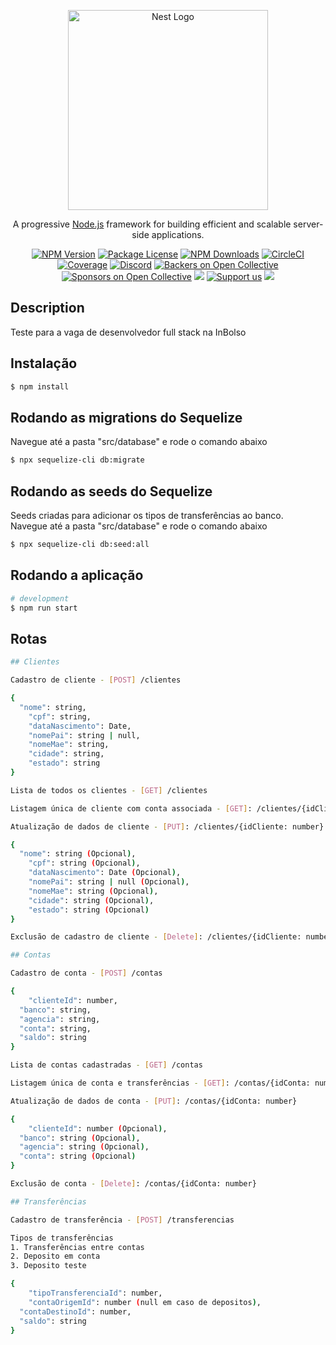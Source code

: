 <p align="center">
  <a href="http://nestjs.com/" target="blank"><img src="https://nestjs.com/img/logo_text.svg" width="320" alt="Nest Logo" /></a>
</p>

[circleci-image]: https://img.shields.io/circleci/build/github/nestjs/nest/master?token=abc123def456
[circleci-url]: https://circleci.com/gh/nestjs/nest

  <p align="center">A progressive <a href="http://nodejs.org" target="_blank">Node.js</a> framework for building efficient and scalable server-side applications.</p>
    <p align="center">
<a href="https://www.npmjs.com/~nestjscore" target="_blank"><img src="https://img.shields.io/npm/v/@nestjs/core.svg" alt="NPM Version" /></a>
<a href="https://www.npmjs.com/~nestjscore" target="_blank"><img src="https://img.shields.io/npm/l/@nestjs/core.svg" alt="Package License" /></a>
<a href="https://www.npmjs.com/~nestjscore" target="_blank"><img src="https://img.shields.io/npm/dm/@nestjs/common.svg" alt="NPM Downloads" /></a>
<a href="https://circleci.com/gh/nestjs/nest" target="_blank"><img src="https://img.shields.io/circleci/build/github/nestjs/nest/master" alt="CircleCI" /></a>
<a href="https://coveralls.io/github/nestjs/nest?branch=master" target="_blank"><img src="https://coveralls.io/repos/github/nestjs/nest/badge.svg?branch=master#9" alt="Coverage" /></a>
<a href="https://discord.gg/G7Qnnhy" target="_blank"><img src="https://img.shields.io/badge/discord-online-brightgreen.svg" alt="Discord"/></a>
<a href="https://opencollective.com/nest#backer" target="_blank"><img src="https://opencollective.com/nest/backers/badge.svg" alt="Backers on Open Collective" /></a>
<a href="https://opencollective.com/nest#sponsor" target="_blank"><img src="https://opencollective.com/nest/sponsors/badge.svg" alt="Sponsors on Open Collective" /></a>
  <a href="https://paypal.me/kamilmysliwiec" target="_blank"><img src="https://img.shields.io/badge/Donate-PayPal-ff3f59.svg"/></a>
    <a href="https://opencollective.com/nest#sponsor"  target="_blank"><img src="https://img.shields.io/badge/Support%20us-Open%20Collective-41B883.svg" alt="Support us"></a>
  <a href="https://twitter.com/nestframework" target="_blank"><img src="https://img.shields.io/twitter/follow/nestframework.svg?style=social&label=Follow"></a>
</p>
  <!--[![Backers on Open Collective](https://opencollective.com/nest/backers/badge.svg)](https://opencollective.com/nest#backer)
  [![Sponsors on Open Collective](https://opencollective.com/nest/sponsors/badge.svg)](https://opencollective.com/nest#sponsor)-->

## Description

Teste para a vaga de desenvolvedor full stack na InBolso

## Instalação

```bash
$ npm install
```

## Rodando as migrations do Sequelize

Navegue até a pasta "src/database" e rode o comando abaixo

```bash
$ npx sequelize-cli db:migrate
```
## Rodando as seeds do Sequelize

Seeds criadas para adicionar os tipos de transferências ao banco.<br>
Navegue até a pasta "src/database" e rode o comando abaixo

```bash
$ npx sequelize-cli db:seed:all
```

## Rodando a aplicação

```bash
# development
$ npm run start
```

## Rotas

```bash
## Clientes

Cadastro de cliente - [POST] /clientes

{
  "nome": string,
	"cpf": string,
	"dataNascimento": Date,
	"nomePai": string | null,
	"nomeMae": string,
	"cidade": string,
	"estado": string
}

Lista de todos os clientes - [GET] /clientes

Listagem única de cliente com conta associada - [GET]: /clientes/{idCliente: number}

Atualização de dados de cliente - [PUT]: /clientes/{idCliente: number}

{
  "nome": string (Opcional),
	"cpf": string (Opcional),
	"dataNascimento": Date (Opcional),
	"nomePai": string | null (Opcional),
	"nomeMae": string (Opcional),
	"cidade": string (Opcional),
	"estado": string (Opcional)
}

Exclusão de cadastro de cliente - [Delete]: /clientes/{idCliente: number}

```

```bash
## Contas

Cadastro de conta - [POST] /contas

{
	"clienteId": number,
  "banco": string,
  "agencia": string,
  "conta": string,
  "saldo": string
}

Lista de contas cadastradas - [GET] /contas

Listagem única de conta e transferências - [GET]: /contas/{idConta: number}

Atualização de dados de conta - [PUT]: /contas/{idConta: number}

{
	"clienteId": number (Opcional),
  "banco": string (Opcional),
  "agencia": string (Opcional),
  "conta": string (Opcional)
}

Exclusão de conta - [Delete]: /contas/{idConta: number}

```

```bash
## Transferências

Cadastro de transferência - [POST] /transferencias

Tipos de transferências
1. Transferências entre contas
2. Deposito em conta
3. Deposito teste

{
	"tipoTransferenciaId": number,
	"contaOrigemId": number (null em caso de depositos),
  "contaDestinoId": number,
  "saldo": string
}

```